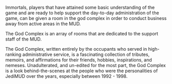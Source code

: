 Immortals, players that have attained some basic understanding of the game and are ready to help support the day-to-day administration of the game, can be given a room in the god complex in order to conduct business away from active areas in the MUD.

The God Complex is an array of rooms that are dedicated to the support staff of the MUD.

The God Complex, written entirely by the occupants who served in high-ranking administrative service, is a fascinating collection of tributes, memoirs, and affirmations for their friends, hobbies, inspirations, and nemeses. Unadulterated, and un-edited for the most part, the God Complex is a look behind-the-scenes at the people who were the personalities of JediMUD over the years, especially between 1992 - 1998.
